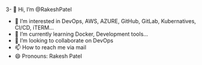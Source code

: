 3- 👋 Hi, I’m @RakeshPatel
- 👀 I’m interested in DevOps, AWS, AZURE,  GitHub, GitLab, Kubernatives, CI/CD, iTERM...
- 🌱 I’m currently learning Docker, Development tools...
- 💞️ I’m looking to collaborate on DevOps
- 📫 How to reach me via mail
- 😄 Pronouns: Rakesh Patel 
  

<!---
RakeshPatel-17/RakeshPatel-17 is a ✨ special ✨ repository because its `README.md` (this file) appears on your GitHub profile.
You can click the Preview link to take a look at your changes.
--->
